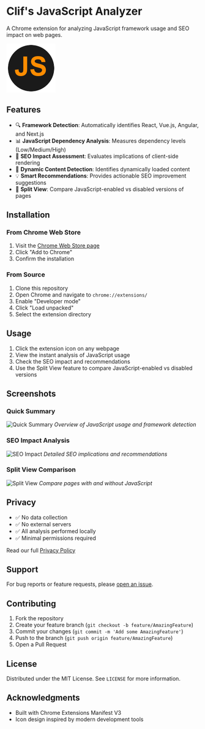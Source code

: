 # Clif's JavaScript Analyzer

A Chrome extension for analyzing JavaScript framework usage and SEO impact on web pages.

![Extension Icon](icons/icon128.png)

## Features

- 🔍 **Framework Detection**: Automatically identifies React, Vue.js, Angular, and Next.js
- 📊 **JavaScript Dependency Analysis**: Measures dependency levels (Low/Medium/High)
- 🚀 **SEO Impact Assessment**: Evaluates implications of client-side rendering
- 🔄 **Dynamic Content Detection**: Identifies dynamically loaded content
- 💡 **Smart Recommendations**: Provides actionable SEO improvement suggestions
- 👀 **Split View**: Compare JavaScript-enabled vs disabled versions of pages

## Installation

### From Chrome Web Store
1. Visit the [Chrome Web Store page](your_store_link_here)
2. Click "Add to Chrome"
3. Confirm the installation

### From Source
1. Clone this repository
2. Open Chrome and navigate to `chrome://extensions/`
3. Enable "Developer mode"
4. Click "Load unpacked"
5. Select the extension directory

## Usage

1. Click the extension icon on any webpage
2. View the instant analysis of JavaScript usage
3. Check the SEO impact and recommendations
4. Use the Split View feature to compare JavaScript-enabled vs disabled versions

## Screenshots

### Quick Summary
![Quick Summary](screenshots/quick-summary.png)
*Overview of JavaScript usage and framework detection*

### SEO Impact Analysis
![SEO Impact](screenshots/seo-impact.png)
*Detailed SEO implications and recommendations*

### Split View Comparison
![Split View](screenshots/split-view.png)
*Compare pages with and without JavaScript*

## Privacy

- ✅ No data collection
- ✅ No external servers
- ✅ All analysis performed locally
- ✅ Minimal permissions required

Read our full [Privacy Policy](privacy-policy.md)

## Support

For bug reports or feature requests, please [open an issue](../../issues).

## Contributing

1. Fork the repository
2. Create your feature branch (`git checkout -b feature/AmazingFeature`)
3. Commit your changes (`git commit -m 'Add some AmazingFeature'`)
4. Push to the branch (`git push origin feature/AmazingFeature`)
5. Open a Pull Request

## License

Distributed under the MIT License. See `LICENSE` for more information.

## Acknowledgments

- Built with Chrome Extensions Manifest V3
- Icon design inspired by modern development tools 